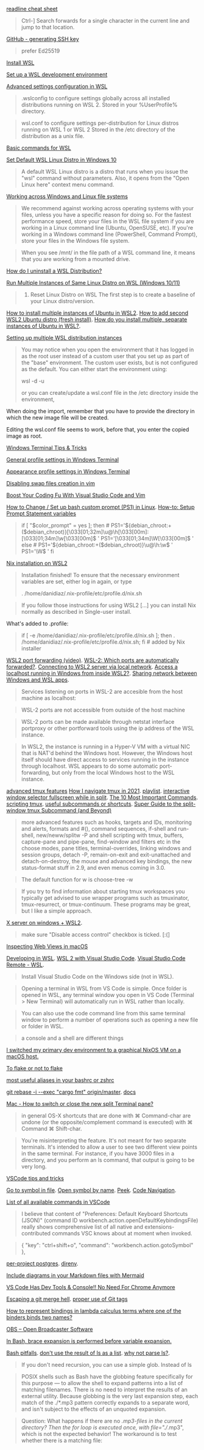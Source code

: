 [readline cheat sheet](https://readline.kablamo.org/emacs.html)

>  Ctrl-] Search forwards for a single character in the current line and jump to that location.

[GitHub - generating SSH key](https://docs.github.com/en/authentication/connecting-to-github-with-ssh/generating-a-new-ssh-key-and-adding-it-to-the-ssh-agent)

> prefer Ed25519

[Install WSL](https://docs.microsoft.com/en-us/windows/wsl/install)

[Set up a WSL development environment](https://docs.microsoft.com/en-us/windows/wsl/setup/environment#set-up-your-linux-username-and-password)

[Advanced settings configuration in WSL](https://docs.microsoft.com/en-us/windows/wsl/wsl-config)

> .wslconfig to configure settings globally across all installed distributions running on WSL 2.
> Stored in your %UserProfile% directory.

> wsl.conf to configure settings per-distribution for Linux distros running on WSL 1 or WSL 2
> Stored in the /etc directory of the distribution as a unix file.

[Basic commands for WSL](https://docs.microsoft.com/en-us/windows/wsl/basic-commands)

[Set Default WSL Linux Distro in Windows 10](https://winaero.com/set-default-wsl-linux-distro-windows-10/)

> A default WSL Linux distro is a distro that runs when you issue the "wsl"
> command without parameters. Also, it opens from the "Open Linux here" context
> menu command. 

[Working across Windows and Linux file systems](https://docs.microsoft.com/en-us/windows/wsl/filesystems)

>  We recommend against working across operating systems with your files,
>  unless you have a specific reason for doing so. For the fastest performance
>  speed, store your files in the WSL file system if you are working in a Linux
>  command line (Ubuntu, OpenSUSE, etc). If you're working in a Windows command
>  line (PowerShell, Command Prompt), store your files in the Windows file
>  system.

> When you see /mnt/ in the file path of a WSL command line, it means that you
> are working from a mounted drive.  

[How do I uninstall a WSL Distribution?](https://docs.microsoft.com/en-us/windows/wsl/faq#how-do-i-uninstall-a-wsl-distribution-)

[Run Multiple Instances of Same Linux Distro on WSL (Windows 10/11)](https://sungkim11.medium.com/why-you-should-use-multiple-instances-of-same-linux-distro-on-wsl-windows-10-f6f140f8ed88)

> 1. Reset Linux Distro on WSL
> The first step is to create a baseline of your Linux distro/version.

[How to install multiple instances of Ubuntu in WSL2](https://cloudbytes.dev/snippets/how-to-install-multiple-instances-of-ubuntu-in-wsl2). [How to add second WSL2 Ubuntu distro (fresh install)](https://superuser.com/questions/1515246/how-to-add-second-wsl2-ubuntu-distro-fresh-install). [How do you install multiple, separate instances of Ubuntu in WSL?](https://stackoverflow.com/questions/51584765/how-do-you-install-multiple-separate-instances-of-ubuntu-in-wsl). 

[Setting up multiple WSL distribution instances](https://endjin.com/blog/2021/11/setting-up-multiple-wsl-distribution-instances)

> You may notice when you open the environment that it has logged in as the
> root user instead of a custom user that you set up as part of the "base"
> environment. The custom user exists, but is not configured as the default.
> You can either start the environment using:
>
> wsl -d <new distribution name> -u <username>
>
> or you can create/update a wsl.conf file in the /etc directory inside the environment,

When doing the import, remember that you have to provide the directory in which
the new image file will be created.

Editing the wsl.conf file seems to work, before that, you enter the copied image as root.

[Windows Terminal Tips & Tricks](https://docs.microsoft.com/en-us/windows/terminal/tips-and-tricks)

[General profile settings in Windows Terminal](https://docs.microsoft.com/en-us/windows/terminal/customize-settings/profile-general)

[Appearance profile settings in Windows Terminal](https://docs.microsoft.com/en-us/windows/terminal/customize-settings/profile-appearance)

[Disabling swap files creation in vim](https://stackoverflow.com/questions/821902/disabling-swap-files-creation-in-vim)

[Boost Your Coding Fu With Visual Studio Code and Vim](https://www.barbarianmeetscoding.com/blog/boost-your-coding-fu-with-vscode-and-vim)

[How to Change / Set up bash custom prompt (PS1) in Linux](https://www.cyberciti.biz/tips/howto-linux-unix-bash-shell-setup-prompt.html). [How-to: Setup Prompt Statement variables](https://ss64.com/bash/syntax-prompt.html)

> if [ "$color_prompt" = yes ]; then
>     # PS1='${debian_chroot:+($debian_chroot)}\[\033[01;32m\]\u@\h\[\033[00m\]:\[\033[01;34m\]\w\[\033[00m\]\$ '
>     PS1='\[\033[01;34m\]\W\[\033[00m\]\$ '
> else
>     # PS1='${debian_chroot:+($debian_chroot)}\u@\h:\w\$ '
>     PS1='\W\$ '
> fi

[Nix installation on WSL2](https://nixos.wiki/wiki/Nix_Installation_Guide)

> Installation finished!  To ensure that the necessary environment
> variables are set, either log in again, or type
> 
>   . /home/danidiaz/.nix-profile/etc/profile.d/nix.sh

> If you follow those instructions for using WSL2 [...] you can install Nix normally as described in Single-user install. 

What's added to .profile:

> if [ -e /home/danidiaz/.nix-profile/etc/profile.d/nix.sh ]; then . /home/danidiaz/.nix-profile/etc/profile.d/nix.sh; fi # added by Nix installer

[WSL2 port forwarding (video)](https://www.youtube.com/watch?v=ACjlvzw4bVE). [WSL-2: Which ports are automatically forwarded?](https://stackoverflow.com/questions/64513964/wsl-2-which-ports-are-automatically-forwarded). [Connecting to WSL2 server via local network](https://stackoverflow.com/questions/61002681/connecting-to-wsl2-server-via-local-network). [Access a localhost running in Windows from inside WSL2?](https://stackoverflow.com/questions/64763147/access-a-localhost-running-in-windows-from-inside-wsl2). [Sharing network between Windows and WSL apps](https://stackoverflow.com/questions/66328807/sharing-network-between-windows-and-wsl-apps). 

> Services listening on ports in WSL-2 are accesible from the host machine as localhost:<port>

> WSL-2 ports are not accessible from outside of the host machine   

> WSL-2 ports can be made available through netstat interface portproxy or other portforward tools using the ip address of the WSL instance. 

> In WSL2, the instance is running in a Hyper-V VM with a virtual NIC that is NAT'd behind the Windows host. However, the Windows host itself should have direct access to services running in the instance through localhost. WSL appears to do some automatic port-forwarding, but only from the local Windows host to the WSL instance.

[advanced tmux features](https://twitter.com/DiazCarrete/status/1341032047402512384) [How I navigate tmux in 2021](https://waylonwalker.com/tmux-nav-2021/). [playlist](https://www.youtube.com/playlist?list=PLTRNG6WIHETB4reAxbWza3CZeP9KL6Bkr). [interactive window selector fullscreen while in split](https://unix.stackexchange.com/questions/417853/tmux-interactive-window-selector-fullscreen-while-in-split). [The 10 Most Important Commands](https://danielmiessler.com/study/tmux/). [scripting tmux](https://www.arp242.net/tmux.html). [useful subcommands or shortcuts](https://mudongliang.github.io/2017/09/01/tmux-useful-subcommands-or-shortcuts.html). [Super Guide to the split-window tmux Subcommand (and Beyond)](https://steve.dondley.com/super-guide-to-the-split-window-tmux-subcommand-and-beyond/)

>  more advanced features such as hooks, targets and IDs, monitoring and
>  alerts, formats and #(), command sequences, if-shell and run-shell,
>  new/neww/splitw -P and shell scripting with tmux, buffers, capture-pane and
>  pipe-pane, find-window and filters etc in the choose modes, pane titles,
>  terminal-overrides, linking windows and session groups, detach -P,
>  remain-on-exit and exit-unattached and detach-on-destroy, the mouse and
>  advanced key bindings, the new status-format stuff in 2.9, and even menus
>  coming in 3.0.

> The default function for <prefix>w is choose-tree -w

> If you try to find information about starting tmux workspaces you typically
> get advised to use wrapper programs such as tmuxinator, tmux-resurrect, or
> tmux-continuum. These programs may be great, but I like a simple approach. 

[X server on windows + WSL2](https://www.reddit.com/r/bashonubuntuonwindows/comments/hl8lsf/comment/fwxw2t1/). 

> make sure "Disable access control" checkbox is ticked. [:(]

[Inspecting Web Views in macOS](https://news.ycombinator.com/item?id=30648424)

[Developing in WSL](https://code.visualstudio.com/docs/remote/wsl). [WSL 2 with Visual Studio Code](https://code.visualstudio.com/blogs/2019/09/03/wsl2). [Visual Studio Code Remote - WSL](https://www.youtube.com/watch?v=mIHprjsSO9o). 

> Install Visual Studio Code on the Windows side (not in WSL). 

> Opening a terminal in WSL from VS Code is simple. Once folder is opened in
> WSL, any terminal window you open in VS Code (Terminal > New Terminal) will
> automatically run in WSL rather than locally.

> You can also use the code command line from this same terminal window to
> perform a number of operations such as opening a new file or folder in WSL. 

> a console and a shell are different things

[I switched my primary dev environment to a graphical NixOS VM on a macOS host.](https://twitter.com/mitchellh/status/1346136404682625024)

[To flake or not to flake](https://discourse.nixos.org/t/to-flake-or-not-to-flake/10047)

[most useful aliases in your bashrc or zshrc](https://lobste.rs/s/qgqssl/what_are_most_useful_aliases_your_bashrc)

[git rebase -i --exec "cargo fmt" origin/master](https://twitter.com/steveklabnik/status/1508857688108806144). [docs](https://git-scm.com/docs/git-rebase#Documentation/git-rebase.txt---execltcmdgt)

[Mac - How to switch or close the new split Terminal pane?](https://apple.stackexchange.com/questions/87202/how-to-switch-or-close-the-new-split-terminal-pane)

> in general OS-X shortcuts that are done with ⌘ Command-char are undone (or
> the opposite/complement command is executed) with ⌘ Command ⌘ Shift-char.

> You're misinterpreting the feature. It's not meant for two separate
> terminals. It's intended to allow a user to see two different view points in
> the same terminal. For instance, if you have 3000 files in a directory, and
> you perform an ls command, that output is going to be very long.

[VSCode tips and tricks](https://code.visualstudio.com/docs/getstarted/tips-and-tricks)

[Go to symbol in file](https://code.visualstudio.com/docs/editor/editingevolved#_go-to-symbol). [Open symbol by name](https://code.visualstudio.com/docs/editor/editingevolved#_open-symbol-by-name). [Peek](https://code.visualstudio.com/docs/editor/editingevolved#_peek). [Code Navigation](https://code.visualstudio.com/docs/editor/editingevolved).

[List of all available commands in VSCode](https://stackoverflow.com/questions/58367207/list-of-all-available-commands-in-vscode)

> I believe that content of "Preferences: Default Keyboard Shortcuts (JSON)" (command ID workbench.action.openDefaultKeybindingsFile) really shows comprehensive list of all native and extensions-contributed commands VSC knows about at moment when invoked.

> { "key": "ctrl+shift+o",          "command": "workbench.action.gotoSymbol" },

[per-project postgres](https://jamey.thesharps.us/2019/05/29/per-project-postgres/). [direnv](https://lobste.rs/s/uevjtl/direnv_unclutter_your_profile).

[Include diagrams in your Markdown files with Mermaid](https://github.blog/2022-02-14-include-diagrams-markdown-files-mermaid/)

[VS Code Has Dev Tools & Console!! No Need For Chrome Anymore](https://www.youtube.com/watch?v=vHZPeohPHqo)

[Escaping a git merge hell](https://threkk.medium.com/escaping-a-git-merge-hell-e08f37511f37). [proper use of Git tags](https://news.ycombinator.com/item?id=31480306)

[How to represent bindings in lambda calculus terms where one of the binders binds two names?](https://www.reddit.com/r/haskell/comments/uxidyw/how_to_represent_bindings_in_lambda_calculus/)

[OBS – Open Broadcaster Software ](https://news.ycombinator.com/item?id=31830046)

[In Bash, brace expansion is performed before variable expansion.](https://stackoverflow.com/questions/4956584/sequences-expansion-and-variable-in-bash)

[Bash pitfalls](http://mywiki.wooledge.org/BashPitfalls). [don't use the result of ls as a list](http://mywiki.wooledge.org/BashPitfalls#for_f_in_.24.28ls_.2A.mp3.29). [why not parse ls?](https://unix.stackexchange.com/questions/128985/why-not-parse-ls-and-what-to-do-instead).

> If you don't need recursion, you can use a simple glob. Instead of ls

> POSIX shells such as Bash have the globbing feature specifically for this purpose — to allow the shell to expand patterns into a list of matching filenames. There is no need to interpret the results of an external utility. Because globbing is the very last expansion step, each match of the ./*.mp3 pattern correctly expands to a separate word, and isn't subject to the effects of an unquoted expansion.

> Question: What happens if there are no *.mp3-files in the current directory? Then the for loop is executed once, with file="./*.mp3", which is not the expected behavior! The workaround is to test whether there is a matching file:


